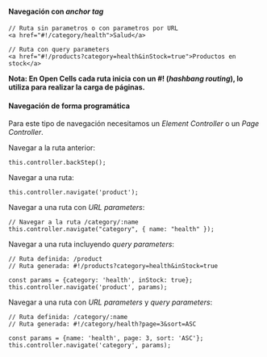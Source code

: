 #### Navegación con *anchor tag*

```
// Ruta sin parametros o con parametros por URL
<a href="#!/category/health">Salud</a>

// Ruta con query parameters
<a href="#!/products?category=health&inStock=true">Productos en stock</a>
```

**Nota: En Open Cells cada ruta inicia con un #! (*hashbang routing*), lo utiliza para realizar la carga de páginas.**
#### Navegación de forma programática

Para este tipo de navegación necesitamos un *Element Controller* o un *Page Controller*.

Navegar a la ruta anterior:

```
this.controller.backStep();
```

Navegar a una ruta:

```
this.controller.navigate('product');
```

Navegar a una ruta con *URL parameters*:

```
// Navegar a la ruta /category/:name
this.controller.navigate("category", { name: "health" });
```

Navegar a una ruta incluyendo *query parameters*:

```
// Ruta definida: /product
// Ruta generada: #!/products?category=health&inStock=true

const params = {category: 'health', inStock: true};
this.controller.navigate('product', params);
```

Navegar a una ruta con *URL parameters* y *query parameters*:

```
// Ruta definida: /category/:name
// Ruta generada: #!/category/health?page=3&sort=ASC

const params = {name: 'health', page: 3, sort: 'ASC'};
this.controller.navigate('category', params);
```
